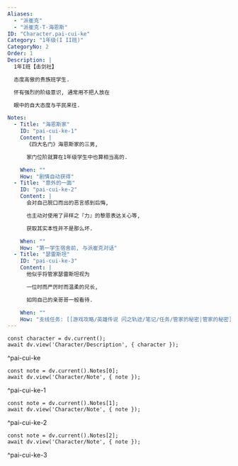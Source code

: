 ```yaml
---
Aliases:
  - "派崔克"
  - "派崔克·T·海恩斯"
ID: "Character.pai-cui-ke"
Category: "1年级(I II班)"
CategoryNo: 2
Order: 1
Description: |
  1年I班【击剑社】

  态度高傲的贵族班学生.

  怀有强烈的阶级意识, 通常用不把人放在

  眼中的自大态度与平民来往.

Notes:
  - Title: "海恩斯家"
    ID: "pai-cui-ke-1"
    Content: |
      《四大名门》海恩斯家的三男,

      家门位阶就算在1年级学生中也算相当高的.

    When: ""
    How: "剧情自动获得"
  - Title: "意外的一面"
    ID: "pai-cui-ke-2"
    Content: |
      会对自己脱口而出的恶言感到后悔,

      也主动对使用了异样之『力』的黎恩表达关心等,

      获取其实本性并不是那么坏.

    When: ""
    How: "第一学生宿舍前, 与派崔克对话"
  - Title: "瑟雷斯坦"
    ID: "pai-cui-ke-3"
    Content: |
      他似乎将管家瑟雷斯坦视为

      一位时而严厉时而温柔的兄长,

      如同自己的亲哥哥一般看待.

    When: ""
    How: "支线任务: [[游戏攻略/英雄传说 闪之轨迹/笔记/任务/管家的秘密|管家的秘密]] 获得"
---
```

```dataviewjs
const character = dv.current();
await dv.view('Character/Description', { character });
```
^pai-cui-ke

```dataviewjs
const note = dv.current().Notes[0];
await dv.view('Character/Note', { note });
```
^pai-cui-ke-1

```dataviewjs
const note = dv.current().Notes[1];
await dv.view('Character/Note', { note });
```
^pai-cui-ke-2

```dataviewjs
const note = dv.current().Notes[2];
await dv.view('Character/Note', { note });
```
^pai-cui-ke-3
